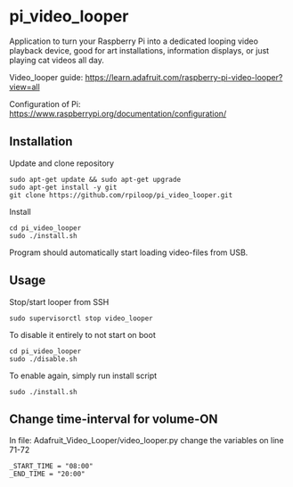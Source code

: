 # pi_video_looper
Application to turn your Raspberry Pi into a dedicated looping video playback device, good for art installations, information displays, or just playing cat videos all day.

Video_looper guide: https://learn.adafruit.com/raspberry-pi-video-looper?view=all

Configuration of Pi: https://www.raspberrypi.org/documentation/configuration/

## Installation
Update and clone repository
```
sudo apt-get update && sudo apt-get upgrade
sudo apt-get install -y git
git clone https://github.com/rpiloop/pi_video_looper.git
```

Install
```
cd pi_video_looper
sudo ./install.sh
```

Program should automatically start loading video-files from USB.

## Usage
Stop/start looper from SSH
```
sudo supervisorctl stop video_looper
```

To disable it entirely to not start on boot
```
cd pi_video_looper
sudo ./disable.sh
```
To enable again, simply run install script
```
sudo ./install.sh
```

## Change time-interval for volume-ON
In file: Adafruit_Video_Looper/video_looper.py change the variables on line 71-72
```
_START_TIME = "08:00"
_END_TIME = "20:00"
```
